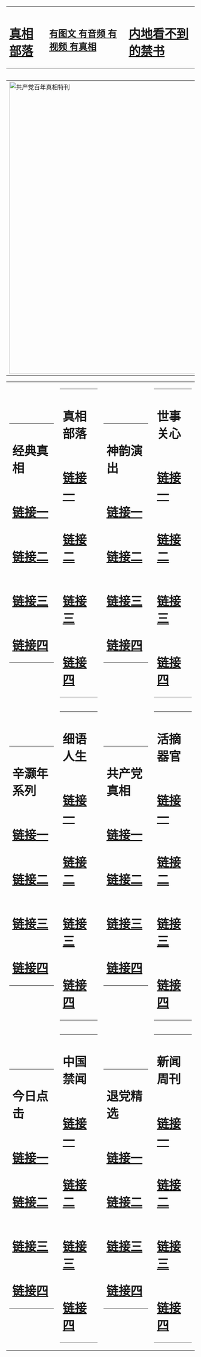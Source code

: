 <table><tr><td><H1><a href="http://t.cn/RabLVAK">真相部落</a></H1></td><td><H2><a href="http://t.cn/RXEjjVx">有图文 有音频 有视频 有真相</a></H2><td><H1><a href="http://t.cn/RazRRjP"> 内地看不到的禁书</a></H1></td></table><table><table><tr><td><a href="http://t.cn/Rab2HDL"><img src="http://4342.j43.decisense.com/zx/bngcd/gcdbnzx.jpg" width="780"  border="0" alt="共产党百年真相特刊"></a></td></tr></table><table><tr><td><table><tr><td ><h1>经典真相</h1></td></tr><tr><td><h1>  <a href="http://t.cn/Rab2jzJ" target=_blank>链接一</a>  </h1></td></tr><tr><td><h1>  <a href="http://t.cn/RXHg2dS" target=_blank>链接二</a>  </h1></td></tr><tr><td><h1>  <a href="http://t.cn/RXHgbDl" target=_blank>链接三</a>  </h1></td></tr><tr><td><h1>  <a href="http://po.st/fNtuIi" target=_blank>链接四</a>  </h1></td></tr></table></td><td><table><tr><td ><h1>真相部落</h1></td></tr><tr><td><h1>  <a href="http://t.cn/RXHgf9M" target=_blank>链接一</a>  </h1></td></tr><tr><td><h1>  <a href="http://t.cn/RXDtzYo" target=_blank>链接二</a>  </h1></td></tr><tr><td><h1>  <a href="http://po.st/h3sc0m" target=_blank>链接三</a>  </h1></td></tr><tr><td><h1>  <a href="http://po.st/MqgrvF" target=_blank>链接四</a>  </h1></td></tr></table></td><td><table><tr><td ><h1>神韵演出</h1></td></tr><tr><td><h1>  <a href="http://t.cn/RabLftz" target=_blank>链接一</a>  </h1></td></tr><tr><td><h1>  <a href="http://t.cn/RXEjFU9" target=_blank>链接二</a>  </h1></td></tr><tr><td><h1>  <a href="http://po.st/h5ME5f" target=_blank>链接三</a>  </h1></td></tr><tr><td><h1>  <a href="http://t.cn/RXEjoIo" target=_blank>链接四</a>  </h1></td></tr></table></td><td><table><tr><td ><h1>世事关心</h1></td></tr><tr><td><h1>  <a href="http://t.cn/RabLfsD" target=_blank>链接一</a>  </h1></td></tr><tr><td><h1>  <a href="http://t.cn/RXHgIUn" target=_blank>链接二</a>  </h1></td></tr><tr><td><h1>  <a href="http://po.st/8Ji67o" target=_blank>链接三</a>  </h1></td></tr><tr><td><h1>  <a href="http://t.cn/RXEjYuF" target=_blank>链接四</a>  </h1></td></tr></table></td></tr><tr><td><table><tr><td ><h1>辛灏年系列</h1></td></tr><tr><td><h1>  <a href="http://t.cn/RXEjCnu" target=_blank>链接一</a>  </h1></td></tr><tr><td><h1>  <a href="http://t.cn/RabLIQ3" target=_blank>链接二</a>  </h1></td></tr><tr><td><h1>  <a href="http://po.st/d8XTPn" target=_blank>链接三</a>  </h1></td></tr><tr><td><h1>  <a href="http://po.st/FVK0bQ" target=_blank>链接四</a>  </h1></td></tr></table></td><td><table><tr><td ><h1>细语人生</h1></td></tr><tr><td><h1>  <a href="http://t.cn/RazRH7a" target=_blank>链接一</a>  </h1></td></tr><tr><td><h1>  <a href="http://t.cn/RabLGiE" target=_blank>链接二</a>  </h1></td></tr><tr><td><h1>  <a href="http://po.st/fPWEKU" target=_blank>链接三</a>  </h1></td></tr><tr><td><h1>  <a href="http://po.st/lyDego" target=_blank>链接四</a>  </h1></td></tr></table></td><td><table><tr><td ><h1>共产党真相</h1></td></tr><tr><td><h1>  <a href="http://t.cn/Rab2HDL" target=_blank>链接一</a>  </h1></td></tr><tr><td><h1>  <a href="http://t.cn/RazREyF" target=_blank>链接二</a>  </h1></td></tr><tr><td><h1>  <a href="http://t.cn/Ra25bRd" target=_blank>链接三</a>  </h1></td></tr><tr><td><h1>  <a href="http://po.st/zAYJ3Y" target=_blank>链接四</a>  </h1></td></tr></table></td><td><table><tr><td ><h1>活摘器官</h1></td></tr><tr><td><h1>  <a href="http://t.cn/RabLx9N" target=_blank>链接一</a>  </h1></td></tr><tr><td><h1>  <a href="http://t.cn/RXEj02H" target=_blank>链接二</a>  </h1></td></tr><tr><td><h1>  <a href="http://t.cn/RabLxY2" target=_blank>链接三</a>  </h1></td></tr><tr><td><h1>  <a href="http://po.st/WeADYw" target=_blank>链接四</a>  </h1></td></tr></table></td></tr><tr><td><table><tr><td ><h1>今日点击</h1></td></tr><tr><td><h1>  <a href="http://t.cn/RXHgtKP" target=_blank>链接一</a>  </h1></td></tr><tr><td><h1>  <a href="http://t.cn/Rab28Mf" target=_blank>链接二</a>  </h1></td></tr><tr><td><h1>  <a href="http://t.cn/RXEjmhU" target=_blank>链接三</a>  </h1></td></tr><tr><td><h1>  <a href="http://po.st/Mi0RGD" target=_blank>链接四</a>  </h1></td></tr></table></td><td><table><tr><td ><h1>中国禁闻</h1></td></tr><tr><td><h1>  <a href="http://t.cn/RabLJ3S" target=_blank>链接一</a>  </h1></td></tr><tr><td><h1>  <a href="http://t.cn/RazRnPg" target=_blank>链接二</a>  </h1></td></tr><tr><td><h1>  <a href="http://t.cn/RabLivo" target=_blank>链接三</a>  </h1></td></tr><tr><td><h1>  <a href="http://po.st/u5N3zA" target=_blank>链接四</a>  </h1></td></tr></table></td><td><table><tr><td ><h1>退党精选</h1></td></tr><tr><td><h1>  <a href="http://t.cn/RXHgJtd" target=_blank>链接一</a>  </h1></td></tr><tr><td><h1>  <a href="http://t.cn/RabLiYp" target=_blank>链接二</a>  </h1></td></tr><tr><td><h1>  <a href="http://po.st/pzmEGb" target=_blank>链接三</a>  </h1></td></tr><tr><td><h1>  <a href="http://po.st/OLQztI" target=_blank>链接四</a>  </h1></td></tr></table></td><td><table><tr><td ><h1>新闻周刊</h1></td></tr><tr><td><h1>  <a href="http://t.cn/RabL653" target=_blank>链接一</a>  </h1></td></tr><tr><td><h1>  <a href="http://t.cn/RXHgbqI" target=_blank>链接二</a>  </h1></td></tr><tr><td><h1>  <a href="http://po.st/wrWNw2" target=_blank>链接三</a>  </h1></td></tr><tr><td><h1>  <a href="http://po.st/Hw7Bro" target=_blank>链接四</a>  </h1></td></tr></table></td></tr></table>
